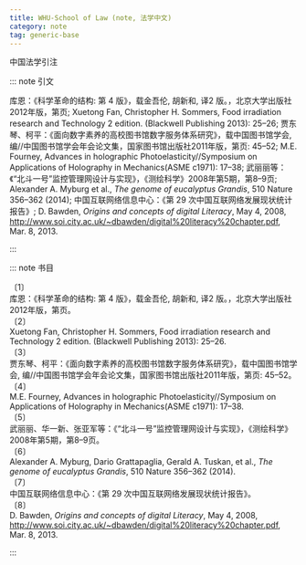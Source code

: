 ```yaml
---
title: WHU-School of Law (note, 法学中文)
category: note
tag: generic-base
---
```


<!-- 此文件由脚本自动生成，请勿手动修改！ -->

中国法学引注


::: note 引文

库恩：《科学革命的结构: 第 4 版》，载金吾伦, 胡新和, 译2 版。，北京大学出版社2012年版，第页; Xuetong Fan, Christopher H. Sommers, Food irradiation research and Technology 2 edition. (Blackwell Publishing 2013): 25–26; 贾东琴、柯平：《面向数字素养的高校图书馆数字服务体系研究》，载中国图书馆学会, 编//中国图书馆学会年会论文集，国家图书馆出版社2011年版，第页: 45–52; M.E. Fourney, Advances in holographic Photoelasticity//Symposium on Applications of Holography in Mechanics(ASME c1971): 17–38; 武丽丽等：《“北斗一号”监控管理网设计与实现》，《测绘科学》2008年第5期，第8–9页; Alexander A. Myburg et al., <i>The genome of eucalyptus Grandis</i>, 510 Nature 356–362 (2014); 中国互联网络信息中心：《第 29 次中国互联网络发展现状统计报告》; D. Bawden, <i>Origins and concepts of digital Literacy</i>, May 4, 2008, <a href="http://www.soi.city.ac.uk/~dbawden/digital%20literacy%20chapter.pdf">http://www.soi.city.ac.uk/~dbawden/digital%20literacy%20chapter.pdf</a>, Mar. 8, 2013.

:::



::: note 书目

  <div class="csl-bib-body">
  <div class="csl-entry second-field-align-flush " >
    <div class="csl-left-margin">〔1〕</div><div class="csl-right-inline">库恩：《科学革命的结构: 第 4 版》，载金吾伦, 胡新和, 译2 版。，北京大学出版社2012年版，第页。</div>
  </div>  <div class="csl-entry second-field-align-flush " >
    <div class="csl-left-margin">〔2〕</div><div class="csl-right-inline">Xuetong Fan, Christopher H. Sommers, Food irradiation research and Technology 2 edition. (Blackwell Publishing 2013): 25–26.</div>
  </div>  <div class="csl-entry second-field-align-flush " >
    <div class="csl-left-margin">〔3〕</div><div class="csl-right-inline">贾东琴、柯平：《面向数字素养的高校图书馆数字服务体系研究》，载中国图书馆学会, 编//中国图书馆学会年会论文集，国家图书馆出版社2011年版，第页: 45–52。</div>
  </div>  <div class="csl-entry second-field-align-flush " >
    <div class="csl-left-margin">〔4〕</div><div class="csl-right-inline">M.E. Fourney, Advances in holographic Photoelasticity//Symposium on Applications of Holography in Mechanics(ASME c1971): 17–38.</div>
  </div>  <div class="csl-entry second-field-align-flush " >
    <div class="csl-left-margin">〔5〕</div><div class="csl-right-inline">武丽丽、华一新、张亚军等：《“北斗一号”监控管理网设计与实现》，《测绘科学》2008年第5期，第8–9页。</div>
  </div>  <div class="csl-entry second-field-align-flush " >
    <div class="csl-left-margin">〔6〕</div><div class="csl-right-inline">Alexander A. Myburg, Dario Grattapaglia, Gerald A. Tuskan, et al., <i>The genome of eucalyptus Grandis</i>, 510 Nature 356–362 (2014).</div>
  </div>  <div class="csl-entry second-field-align-flush " >
    <div class="csl-left-margin">〔7〕</div><div class="csl-right-inline">中国互联网络信息中心：《第 29 次中国互联网络发展现状统计报告》。</div>
  </div>  <div class="csl-entry second-field-align-flush " >
    <div class="csl-left-margin">〔8〕</div><div class="csl-right-inline">D. Bawden, <i>Origins and concepts of digital Literacy</i>, May 4, 2008, <a href="http://www.soi.city.ac.uk/~dbawden/digital%20literacy%20chapter.pdf">http://www.soi.city.ac.uk/~dbawden/digital%20literacy%20chapter.pdf</a>, Mar. 8, 2013.</div>
  </div>  </div>


:::

<!-- more -->